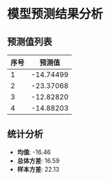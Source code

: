 
# 模型预测结果分析
    
## 预测值列表
| 序号 | 预测值 |
| -------- | ----------------------- |
| 1    | -14.74499              |
| 2    | -23.37068              |
| 3    | -12.82820              |
| 4    | -14.88203              |
    
## 统计分析
- **均值**: -16.46
- **总体方差**: 16.59
- **样本方差**: 22.13
